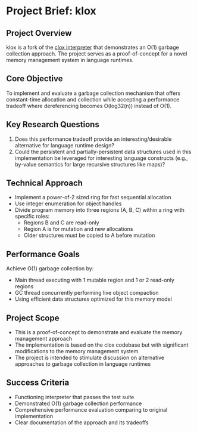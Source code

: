 # Project Brief: klox

## Project Overview

klox is a fork of the [clox interpreter](http://craftinginterpreters.com "Crafting Interpreters") that demonstrates an O(1) garbage collection approach. The project serves as a proof-of-concept for a novel memory management system in language runtimes.

## Core Objective

To implement and evaluate a garbage collection mechanism that offers constant-time allocation and collection while accepting a performance tradeoff where dereferencing becomes O(log32(n)) instead of O(1).

## Key Research Questions

1. Does this performance tradeoff provide an interesting/desirable alternative for language runtime design?
2. Could the persistent and partially-persistent data structures used in this implementation be leveraged for interesting language constructs (e.g., by-value semantics for large recursive structures like maps)?

## Technical Approach

- Implement a power-of-2 sized ring for fast sequential allocation
- Use integer enumeration for object handles
- Divide program memory into three regions (A, B, C) within a ring with specific roles:
  - Regions B and C are read-only
  - Region A is for mutation and new allocations
  - Older structures must be copied to A before mutation

## Performance Goals

Achieve O(1) garbage collection by:
- Main thread executing with 1 mutable region and 1 or 2 read-only regions
- GC thread concurrently performing live object compaction
- Using efficient data structures optimized for this memory model

## Project Scope

- This is a proof-of-concept to demonstrate and evaluate the memory management approach
- The implementation is based on the clox codebase but with significant modifications to the memory management system
- The project is intended to stimulate discussion on alternative approaches to garbage collection in language runtimes

## Success Criteria

- Functioning interpreter that passes the test suite
- Demonstrated O(1) garbage collection performance
- Comprehensive performance evaluation comparing to original implementation
- Clear documentation of the approach and its tradeoffs
